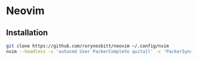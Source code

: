 # Neovim

## Installation

```sh
git clone https://github.com/rorynesbitt/neovim ~/.config/nvim
nvim --headless -c 'autocmd User PackerComplete quitall' -c 'PackerSync'
```
